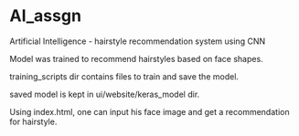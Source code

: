 # AI_assgn
Artificial Intelligence - hairstyle recommendation system using CNN

Model was trained to recommend hairstyles based on face shapes.

training_scripts dir contains files to train and save the model.

saved model is kept in ui/website/keras_model dir.

Using index.html, one can input his face image and get a recommendation for hairstyle.

